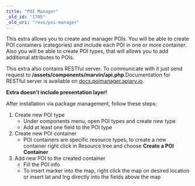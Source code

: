 ```yaml
---
title: "POI Manager"
_old_id: "1705"
_old_uri: "revo/poi-manager"
---
```


 This extra allows you to create and manager POIs. You will be able to create POI containers (categories) and include each POI in one or more container. Also you will be able to create POI types, that will allows you to add additional attributes to POIs.

 This extra also contains RESTful server. To communicate with it just send request to **/assets/components/marvin/api.php**.Documentation for RESTful server is available on [docs.poimanager.apiary.io](http://docs.poimanager.apiary.io).

 **Extra doesn't include presentation layer!**

 After installation via package management, follow these steps:

1. Create new POI type
     + Under components menu, open POI types and create new type
     + Add at least one field to the POI type
2. Create new POI container
      + POI containers are specific resource types, to create a new container right click in Resource tree and choose **Create a POI Container**
3. Add new POI to the created container
      + Fill the POI info
      + To insert marker into the map, right click the map on desired location or insert lat and lng directly into the fields above the map
